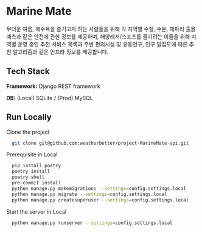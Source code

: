 # Marine Mate

무더운 여름, 해수욕을 즐기고자 하는 사람들을 위해 각 지역별 수질, 수온, 해파리 출몰 예측과 같은 안전에 관한 정보를 제공하며, 해양레저/스포츠를 즐기려는 이들을 위해 지역별 운영 중인 추천 서비스 목록과 주변 편의시설 및 유동인구, 인구 밀집도에 따른 추천 알고리즘과 같은 인프라 정보를 제공합니다. 

## Tech Stack

**Framework:** Django REST framework

**DB:** (Local) SQLite / (Prod) MySQL

## Run Locally

Clone the project

```bash
  git clone git@github.com:weatherbetter/project-MarineMate-api.git
```

Prerequisite in Local

```bash
  pip install poetry
  poetry install
  poetry shell
  pre-commit install
  python manage.py makemigrations --settings=config.settings.local
  python manage.py migrate --settings=config.settings.local
  python manage.py createsuperuser --settings=config.settings.local
```
Start the server in Local

```bash
  python manage.py runserver --settings=config.settings.local
```
